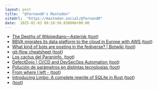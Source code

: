 ```yaml
---
layout: post
title:  "@fernand0's Mastodon"
siteUrl:  "https://mastodon.social/@fernand0"
date:  2025-01-03 09:18:50.830000+00:00
---
```

*  [The Depths of Wikipedians—Asterisk ](https://asteriskmag.com/issues/08/the-depths-of-wikipedian) ([toot](https://mastodon.social/@fernand0/113763675722717124))
*  [BBVA migrates its data platform to the cloud in Europe with AWS ](https://press.aboutamazon.com/aws/2024/12/bbva-migrates-its-data-platform-to-the-cloud-in-europe-with-aw) ([toot](https://mastodon.social/@fernand0/113762784825269868))
*  [What kind of bots are posting in the fediverse? \| Botwiki ](https://botwiki.org/blog/what-kind-of-bots-are-posting-in-the-fediverse) ([toot](https://mastodon.social/@fernand0/113761971291616358))
*  [git-flow cheatsheet ](https://danielkummer.github.io/git-flow-cheatsheet) ([toot](https://mastodon.social/@fernand0/113760238563079442))
*  [Los cactus del Paraninfo. ](https://avecesunafoto.wordpress.com/2025/01/02/los-cactus-del-paraninfo) ([toot](https://mastodon.social/@fernand0/113760133318135426))
*  [DefectDojo \| CI/CD and DevSecOps Automation ](https://www.defectdojo.org) ([toot](https://mastodon.social/@fernand0/113759861032131371))
*  [Polución de parámetros en distintas tecnologías ](http://fernand0.github.io//polucion-parametros-2024) ([toot](https://mastodon.social/@fernand0/113759719334340591))
*  [From where I left -  ](https://antirez.com/news/14) ([toot](https://mastodon.social/@fernand0/113759654467245758))
*  [Introducing Limbo: A complete rewrite of SQLite in Rust ](https://turso.tech/blog/introducing-limbo-a-complete-rewrite-of-sqlite-in-rus) ([toot](https://mastodon.social/@fernand0/113759542546871572))
*  [ ](https://mastodon.social/@BurpBlog) ([toot](https://mastodon.social/@fernand0/113759209568814549))
